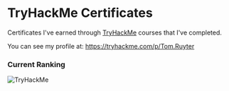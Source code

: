# TryHackMe Certificates

Certificates I've earned through [TryHackMe](https://tryhackme.com) courses that I've completed.

You can see my profile at: https://tryhackme.com/p/Tom.Ruyter

### Current Ranking

![TryHackMe](https://github.com/TomRuyter/TryHackMe-Certs/assets/31480147/e0d03ae3-60d6-493b-8670-95e4737115f7)
